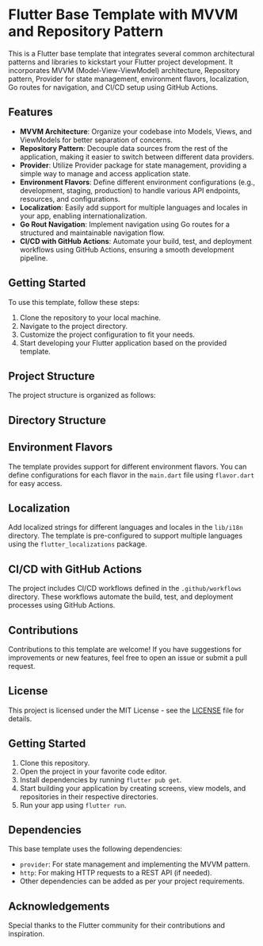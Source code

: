 

# Flutter Base Template with MVVM and Repository Pattern

This is a Flutter base template that integrates several common architectural patterns and libraries to kickstart your Flutter project development. It incorporates MVVM (Model-View-ViewModel) architecture, Repository pattern, Provider for state management, environment flavors, localization, Go routes for navigation, and CI/CD setup using GitHub Actions.

## Features

- **MVVM Architecture**: Organize your codebase into Models, Views, and ViewModels for better separation of concerns.
- **Repository Pattern**: Decouple data sources from the rest of the application, making it easier to switch between different data providers.
- **Provider**: Utilize Provider package for state management, providing a simple way to manage and access application state.
- **Environment Flavors**: Define different environment configurations (e.g., development, staging, production) to handle various API endpoints, resources, and configurations.
- **Localization**: Easily add support for multiple languages and locales in your app, enabling internationalization.
- **Go Rout Navigation**: Implement navigation using Go routes for a structured and maintainable navigation flow.
- **CI/CD with GitHub Actions**: Automate your build, test, and deployment workflows using GitHub Actions, ensuring a smooth development pipeline.

## Getting Started

To use this template, follow these steps:

1. Clone the repository to your local machine.
2. Navigate to the project directory.
3. Customize the project configuration to fit your needs.
4. Start developing your Flutter application based on the provided template.

## Project Structure

The project structure is organized as follows:



## Directory Structure



## Environment Flavors

The template provides support for different environment flavors. You can define configurations for each flavor in the `main.dart` file using `flavor.dart` for easy access.

## Localization

Add localized strings for different languages and locales in the `lib/i18n` directory. The template is pre-configured to support multiple languages using the `flutter_localizations` package.

## CI/CD with GitHub Actions

The project includes CI/CD workflows defined in the `.github/workflows` directory. These workflows automate the build, test, and deployment processes using GitHub Actions.

## Contributions

Contributions to this template are welcome! If you have suggestions for improvements or new features, feel free to open an issue or submit a pull request.

## License

This project is licensed under the MIT License - see the [LICENSE](LICENSE) file for details.


## Getting Started

1. Clone this repository.
2. Open the project in your favorite code editor.
3. Install dependencies by running `flutter pub get`.
4. Start building your application by creating screens, view models, and repositories in their respective directories.
5. Run your app using `flutter run`.

## Dependencies

This base template uses the following dependencies:

- `provider`: For state management and implementing the MVVM pattern.
- `http`: For making HTTP requests to a REST API (if needed).
- Other dependencies can be added as per your project requirements.


## Acknowledgements

Special thanks to the Flutter community for their contributions and inspiration.
